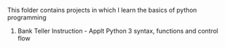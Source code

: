 This folder contains projects in which I learn the basics of python programming
1) Bank Teller Instruction - 
Applt Python 3 syntax, functions and control flow

